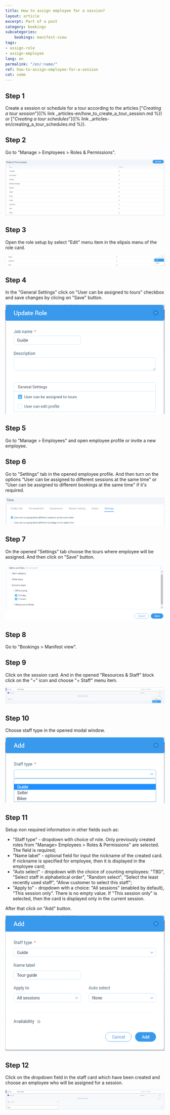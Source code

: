 ```yaml
---
title: How to assign employee for a session?
layout: article
excerpt: Part of a post
category: bookings
subcategories:
    bookings: manifest-view
tags:
- assign-role
- assign-employee
lang: en
permalink: "/en/:name/"
ref: how-to-assign-employee-for-a-session
cat: some
---
```


## **Step 1**

Create a session or schedule for a tour according to the articles ["*Creating a tour session*"]({% link _articles-en/how_to_create_a_tour_session.md %}) or ["*Creating a tour schedules*"]({% link _articles-en/creating_a_tour_schedules.md %}).

## **Step 2**

Go to "Manage > Employees > Roles & Permissions".

![How_to_assign_employee_for_a_session1](/assets/images/how_to_assign_employee_for_a_session1.png)

## **Step 3**

Open the role setup by select "Edit" menu item in the elipsis menu of the role card.

![How_to_assign_employee_for_a_session2](/assets/images/how_to_assign_employee_for_a_session2.png)

## **Step 4**

In the "General Settings" click on "User can be assigned to tours" checkbox and save changes by clicing on "Save" button.

![How_to_assign_employee_for_a_session3](/assets/images/how_to_assign_employee_for_a_session3.png)

## **Step 5**

Go to "Manage > Employees" and open employee profile or invite a new employee.

## **Step 6**

Go to "Settings" tab in the opened employee profile. And then turn on the options "User can be assigned to different sessions at the same time" or "User can be assigned to different bookings at the same time" if it's required.

![How_to_assign_employee_for_a_session4](/assets/images/how_to_assign_employee_for_a_session4.png)

## **Step 7**

On the opened "Settings" tab choose the tours where employee will be assigned. And then click on "Save" button.

![How_to_assign_employee_for_a_session5](/assets/images/how_to_assign_employee_for_a_session5.png)

## **Step 8**

Go to "Bookings > Manifest view".

## **Step 9**

Click on the session card. And in the opened "Resources & Staff" block click on the "+" icon and choose "+ Staff" menu item.

![How_to_assign_employee_for_a_session6](/assets/images/how_to_assign_employee_for_a_session6.png)

## **Step 10**

Choose staff type in the opened modal window.

![How_to_assign_employee_for_a_session7](/assets/images/how_to_assign_employee_for_a_session7.png)

## **Step 11**

Setup non required information in other fields such as:
- "Staff type" - dropdown with choice of role. Only previously created roles from "Manage> Employees > Roles & Permissions" are selected. The field is required;
- "Name label" - optional field for input the nickname of the created card. If nickname is specified for employee, then it is displayed in the employee card;
- "Auto select" - dropdown with the choice of counting employees: "TBD", "Select staff in alphabetical order", "Random select", "Select the least recently used staff", "Allow customer to select this staff";
- "Apply to" - dropdown with a choice: "All sessions" (enabled by default), "This session only". There is no empty value. If "This session only" is selected, then the card is displayed only in the current session.

After that click on "Add" button.

![How_to_assign_employee_for_a_session8](/assets/images/how_to_assign_employee_for_a_session8.png)

## **Step 12**

Click on the dropdown field in the staff card which have been created and choose an employee who will be assigned for a session.

![How_to_assign_employee_for_a_session9](/assets/images/how_to_assign_employee_for_a_session9.png)





